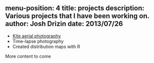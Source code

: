 menu-position: 4
title: projects
description: Various projects that I have been working on.
author: Josh Drizin
date: 2013/07/26
---

* [Kite aerial photography](http://blog.lib.umn.edu/wage0005/echinacea/projects/kap/)
* Time-lapse photography
* Created distribution maps with R

More content to come
